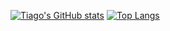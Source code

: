 [![Tiago's GitHub stats](https://github-readme-stats.vercel.app/api?username=tiagomrm&theme=gotham)](https://github.com/anuraghazra/github-readme-stats)
[![Top Langs](https://github-readme-stats.vercel.app/api/top-langs/?username=tiagomrm&theme=gotham&layout=compact)](https://github.com/anuraghazra/github-readme-stats)
